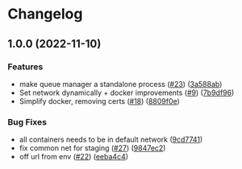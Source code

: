 # Changelog

## 1.0.0 (2022-11-10)


### Features

* make queue manager a standalone process ([#23](https://github.com/openfoodfacts/openfoodfacts-search/issues/23)) ([3a588ab](https://github.com/openfoodfacts/openfoodfacts-search/commit/3a588ab7650e36f21407fbbc99a8ffc1c860d5dc))
* Set network dynamically + docker improvements ([#9](https://github.com/openfoodfacts/openfoodfacts-search/issues/9)) ([7b9df96](https://github.com/openfoodfacts/openfoodfacts-search/commit/7b9df9665818fdf3ed2efd8d5b09514398990522))
* Simplify docker, removing certs ([#18](https://github.com/openfoodfacts/openfoodfacts-search/issues/18)) ([8809f0e](https://github.com/openfoodfacts/openfoodfacts-search/commit/8809f0e8327831e47e63666d58c90b5f1fe2b604))


### Bug Fixes

* all containers needs to be in default network ([9cd7741](https://github.com/openfoodfacts/openfoodfacts-search/commit/9cd7741c3125f62f8a53e12834f5c374d893eb39))
* fix common net for staging ([#27](https://github.com/openfoodfacts/openfoodfacts-search/issues/27)) ([9847ec2](https://github.com/openfoodfacts/openfoodfacts-search/commit/9847ec2de0a18e1e5be4651db66dfd4fb880867c))
* off url from env ([#22](https://github.com/openfoodfacts/openfoodfacts-search/issues/22)) ([eeba4c4](https://github.com/openfoodfacts/openfoodfacts-search/commit/eeba4c418ad335fa73ff9fadc659e4157a20ba3f))
